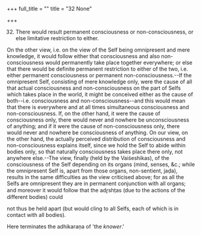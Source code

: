+++
full_title = ""
title = "32 None"

+++


32. There would result permanent consciousness or non-consciousness, or else limitative restriction to either.

On the other view, i.e. on the view of the Self being omnipresent and mere knowledge, it would follow either that consciousness and also non-consciousness would permanently take place together everywhere; or else that there would be definite permanent restriction to either of the two, i.e. either permanent consciousness or permanent non-consciousness.--If the omnipresent Self, consisting of mere knowledge only, were the cause of all that actual consciousness and non-consciousness on the part of Selfs which takes place in the world, it might be conceived either as the cause of both--i.e. consciousness and non-consciousness--and this would mean that there is everywhere and at all times simultaneous consciousness and non-consciousness. If, on the other hand, it were the cause of consciousness only, there would never and nowhere be unconsciousness of anything; and if it were the cause of non-consciousness only, there would never and nowhere be consciousness of anything. On our view, on the other hand, the actually perceived distribution of consciousness and non-consciousness explains itself, since we hold the Self to abide within bodies only, so that naturally consciousness takes place there only, not anywhere else.--The view, finally (held by the Vaiśeshikas), of the consciousness of the Self depending on its organs (mind, senses, &c.; while the omnipresent Self is, apart from those organs, non-sentient, jaḍa), results in the same difficulties as the view criticised above; for as all the Selfs are omnipresent they are in permanent conjunction with all organs; and moreover it would follow that the adr̥shṭas (due to the actions of the different bodies) could

not thus be held apart (but would cling to all Selfs, each of which is in contact with all bodies).

Here terminates the adhikaraṇa of 'the _knower_.'

